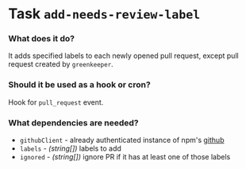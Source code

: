 # Task `add-needs-review-label`

### What does it do?

It adds specified labels to each newly opened pull request, except pull request created by `greenkeeper`.

### Should it be used as a hook or cron?

Hook for `pull_request` event.

### What dependencies are needed?

* `githubClient` - already authenticated instance of npm's [github](https://www.npmjs.com/package/github)
* `labels` - _(string[])_ labels to add
* `ignored` - _(string[])_ ignore PR if it has at least one of those labels
